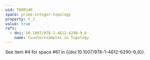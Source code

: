 ```yaml
---
uid: T000148
space: prime-integer-topology
property: t_2
value: true
refs:
  - doi: 10.1007/978-1-4612-6290-9_6
    name: Counterexamples in Topology
---
```

See item #4 for space #61 in {{doi:10.1007/978-1-4612-6290-9_6}}.
